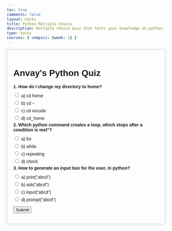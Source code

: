 ```yaml
---
toc: true
comments: false
layout: hacks
title: Python Multiple Choice
description: Multiple choice quiz that tests your knowledge on python.
type: hacks
courses: { compsci: {week: 1} }
---
```


<html lang="en">
<head>
<meta charset="UTF-8">
<meta name="viewport" content="width=device-width, initial-scale=1.0">
<title>Anvay's Python Quiz</title>
<style>
  body {
    font-family: Arial, sans-serif;
  }
  .quiz-container {
    max-width: 600px;
    margin: 0 auto;
    padding: 20px;
    border: 1px solid #ccc;
    box-shadow: 0 0 10px rgba(0, 0, 0, 0.1);
  }
  .question {
    font-weight: bold;
    margin-bottom: 10px;
  }
  .options label {
    display: block;
    margin-bottom: 5px;
    cursor: pointer;
  }
</style>
</head>
<body>
<div class="quiz-container">
  <h1>Anvay's Python Quiz</h1>
  <div class="question">1. How do I change my directory to home?</div>
  <div class="options">
    <label><input type="radio" name="q1" value="a"> a) cd home</label>
    <label><input type="radio" name="q1" value="b"> b) cd ~</label>
    <label><input type="radio" name="q1" value="c"> c) cd vscode</label>
    <label><input type="radio" name="q1" value="d"> d) cd_home</label>
  </div>
  
  <div class="question">2. Which python command creates a loop, which stops after a condition is met"?</div>
  <div class="options">
    <label><input type="radio" name="q2" value="a"> a) for</label>
    <label><input type="radio" name="q2" value="b"> b) while</label>
    <label><input type="radio" name="q2" value="c"> c) repeating</label>
    <label><input type="radio" name="q2" value="d"> d) check</label>
  </div>
  
  <div class="question">3. How to generate an input box for the user, in python?</div>
  <div class="options">
    <label><input type="radio" name="q3" value="a"> a) print("abcd")</label>
    <label><input type="radio" name="q3" value="b"> b) ask("abcd")</label>
    <label><input type="radio" name="q3" value="c"> c) input(“abcd”)</label>
    <label><input type="radio" name="q3" value="d"> d) prompt("abcd")</label>
  </div>
  
  <button id="submit-button">Submit</button>
  <div id="result"></div>
</div>

<script>
  const submitButton = document.getElementById("submit-button");
  const resultDiv = document.getElementById("result");

  submitButton.addEventListener("click", () => {
    const selectedAnswers = [];
    const questions = document.querySelectorAll(".options");

    questions.forEach((question, index) => {
      const selectedOption = question.querySelector("input[type=radio]:checked");
      if (selectedOption) {
        selectedAnswers.push(selectedOption.value);
      } else {
        selectedAnswers.push(null);
      }
    });

    const correctAnswers = ["b", "b", "c"]; // Replace with the correct answers
    let score = 0;

    selectedAnswers.forEach((answer, index) => {
      if (answer === correctAnswers[index]) {
        score++;
      }
    });

    const totalQuestions = correctAnswers.length;
    const resultText = `You scored ${score} out of ${totalQuestions}`;
    resultDiv.textContent = resultText;
  });
</script>
</body>
</html>

